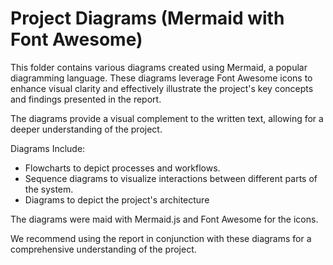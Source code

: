 # Project Diagrams (Mermaid with Font Awesome)

This folder contains various diagrams created using Mermaid, a popular diagramming language. These diagrams leverage Font Awesome icons to enhance visual clarity and effectively illustrate the project's key concepts and findings presented in the report.

The diagrams provide a visual complement to the written text, allowing for a deeper understanding of the project.

Diagrams Include:

- Flowcharts to depict processes and workflows.
- Sequence diagrams to visualize interactions between different parts of the system.
- Diagrams to depict the project's architecture

The diagrams were maid with Mermaid.js and Font Awesome for the icons.

We recommend using the report in conjunction with these diagrams for a comprehensive understanding of the project.
